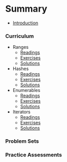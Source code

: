 # Summary

* [Introduction](README.md)

### Curriculum

* Ranges
  * [Readings](part1/range_readings.md)
  * [Exercises](part1/range_exercises.md)
  * [Solutions](part1/range_solutions.md)
* Hashes
  * [Readings](part2/hash_readings.md)
  * [Exercises](part2/hash_exercises.md)
  * [Solutions](part2/hash_solutions.md)
* Enumerables
  * [Readings](part3/enumerable_readings.md)
  * [Exercises](part3/enumerable_exercises.md)
  * [Solutions](part3/enumerable_solutions.md)
* Iterators
  * [Readings](part4/iterator_readings.md)
  * [Exercises](part4/iterator_exercises.md)
  * [Solutions](part4/iterator_solutions.md)

### Problem Sets



### Practice Assessments
